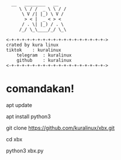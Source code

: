       __   ________   __
         \ \ / /  _ \ \ / /
          \ V /| |_) \ V / 
           > < |  _ < > <  
          / . \| |_) / . \ 
         /_/ \_\____/_/ \_\

	<-+-+-+-+-+-+-+-+-+-+-+-+-+-+-+-+-+-+->
	crated by kura linux
	tiktok    : kuralinux
        telegram  : kuralinux
        github    : kuralinux
	<-+-+-+-+-+-+-+-+-+-+-+-+-+-+-+-+-+-+->




# comandakan!
apt update

apt install python3

git clone https://github.com/kuralinux/xbx.git

cd xbx

python3 xbx.py
